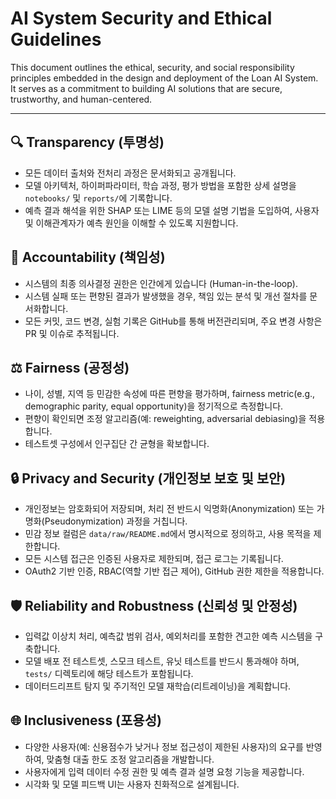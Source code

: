 # AI System Security and Ethical Guidelines

This document outlines the ethical, security, and social responsibility principles embedded in the design and deployment of the Loan AI System. It serves as a commitment to building AI solutions that are secure, trustworthy, and human-centered.

---

## 🔍 Transparency (투명성)

- 모든 데이터 출처와 전처리 과정은 문서화되고 공개됩니다.
- 모델 아키텍처, 하이퍼파라미터, 학습 과정, 평가 방법을 포함한 상세 설명을 `notebooks/` 및 `reports/`에 기록합니다.
- 예측 결과 해석을 위한 SHAP 또는 LIME 등의 모델 설명 기법을 도입하여, 사용자 및 이해관계자가 예측 원인을 이해할 수 있도록 지원합니다.

## 🧭 Accountability (책임성)

- 시스템의 최종 의사결정 권한은 인간에게 있습니다 (Human-in-the-loop).
- 시스템 실패 또는 편향된 결과가 발생했을 경우, 책임 있는 분석 및 개선 절차를 문서화합니다.
- 모든 커밋, 코드 변경, 실험 기록은 GitHub를 통해 버전관리되며, 주요 변경 사항은 PR 및 이슈로 추적됩니다.

## ⚖️ Fairness (공정성)

- 나이, 성별, 지역 등 민감한 속성에 따른 편향을 평가하며, fairness metric(e.g., demographic parity, equal opportunity)을 정기적으로 측정합니다.
- 편향이 확인되면 조정 알고리즘(예: reweighting, adversarial debiasing)을 적용합니다.
- 테스트셋 구성에서 인구집단 간 균형을 확보합니다.

## 🔒 Privacy and Security (개인정보 보호 및 보안)

- 개인정보는 암호화되어 저장되며, 처리 전 반드시 익명화(Anonymization) 또는 가명화(Pseudonymization) 과정을 거칩니다.
- 민감 정보 컬럼은 `data/raw/README.md`에서 명시적으로 정의하고, 사용 목적을 제한합니다.
- 모든 시스템 접근은 인증된 사용자로 제한되며, 접근 로그는 기록됩니다.
- OAuth2 기반 인증, RBAC(역할 기반 접근 제어), GitHub 권한 제한을 적용합니다.

## 🛡️ Reliability and Robustness (신뢰성 및 안정성)

- 입력값 이상치 처리, 예측값 범위 검사, 예외처리를 포함한 견고한 예측 시스템을 구축합니다.
- 모델 배포 전 테스트셋, 스모크 테스트, 유닛 테스트를 반드시 통과해야 하며, `tests/` 디렉토리에 해당 테스트가 포함됩니다.
- 데이터드리프트 탐지 및 주기적인 모델 재학습(리트레이닝)을 계획합니다.

## 🌐 Inclusiveness (포용성)

- 다양한 사용자(예: 신용점수가 낮거나 정보 접근성이 제한된 사용자)의 요구를 반영하여, 맞춤형 대출 한도 조정 알고리즘을 개발합니다.
- 사용자에게 입력 데이터 수정 권한 및 예측 결과 설명 요청 기능을 제공합니다.
- 시각화 및 모델 피드백 UI는 사용자 친화적으로 설계됩니다.

